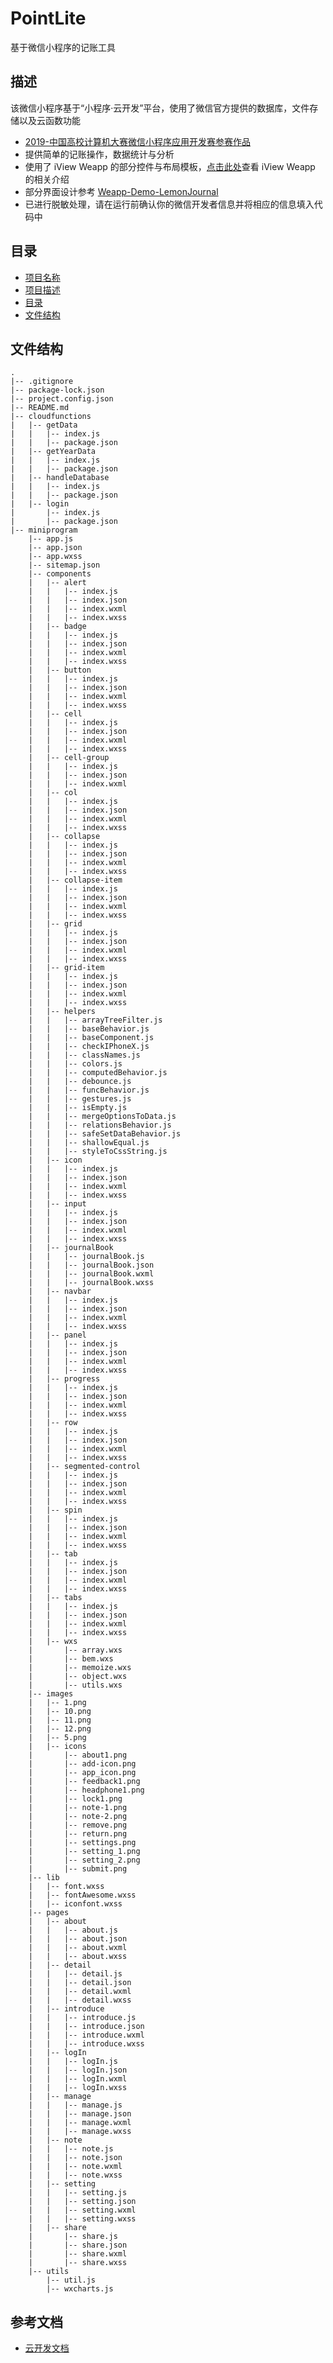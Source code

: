 # PointLite

基于微信小程序的记账工具

## 描述

该微信小程序基于“小程序·云开发”平台，使用了微信官方提供的数据库，文件存储以及云函数功能
- [2019-中国高校计算机大赛微信小程序应用开发赛参赛作品](https://developers.weixin.qq.com/community/competition)
- 提供简单的记账操作，数据统计与分析
- 使用了 iView Weapp 的部分控件与布局模板，[点击此处](https://weapp.iviewui.com/)查看 iView Weapp 的相关介绍
- 部分界面设计参考 [Weapp-Demo-LemonJournal](https://github.com/goolhanrry/Weapp-Demo-LemonJournal) 
- 已进行脱敏处理，请在运行前确认你的微信开发者信息并将相应的信息填入代码中

## 目录

- [项目名称](#PointLite)
- [项目描述](#描述)
- [目录](#目录)
- [文件结构](#文件结构)

## 文件结构

    .
    |-- .gitignore
    |-- package-lock.json
    |-- project.config.json
    |-- README.md
    |-- cloudfunctions
    |   |-- getData
    |   |   |-- index.js
    |   |   |-- package.json
    |   |-- getYearData
    |   |   |-- index.js
    |   |   |-- package.json
    |   |-- handleDatabase
    |   |   |-- index.js
    |   |   |-- package.json
    |   |-- login
    |       |-- index.js
    |       |-- package.json
    |-- miniprogram
        |-- app.js
        |-- app.json
        |-- app.wxss
        |-- sitemap.json
        |-- components
        |   |-- alert
        |   |   |-- index.js
        |   |   |-- index.json
        |   |   |-- index.wxml
        |   |   |-- index.wxss
        |   |-- badge
        |   |   |-- index.js
        |   |   |-- index.json
        |   |   |-- index.wxml
        |   |   |-- index.wxss
        |   |-- button
        |   |   |-- index.js
        |   |   |-- index.json
        |   |   |-- index.wxml
        |   |   |-- index.wxss
        |   |-- cell
        |   |   |-- index.js
        |   |   |-- index.json
        |   |   |-- index.wxml
        |   |   |-- index.wxss
        |   |-- cell-group
        |   |   |-- index.js
        |   |   |-- index.json
        |   |   |-- index.wxml
        |   |-- col
        |   |   |-- index.js
        |   |   |-- index.json
        |   |   |-- index.wxml
        |   |   |-- index.wxss
        |   |-- collapse
        |   |   |-- index.js
        |   |   |-- index.json
        |   |   |-- index.wxml
        |   |   |-- index.wxss
        |   |-- collapse-item
        |   |   |-- index.js
        |   |   |-- index.json
        |   |   |-- index.wxml
        |   |   |-- index.wxss
        |   |-- grid
        |   |   |-- index.js
        |   |   |-- index.json
        |   |   |-- index.wxml
        |   |   |-- index.wxss
        |   |-- grid-item
        |   |   |-- index.js
        |   |   |-- index.json
        |   |   |-- index.wxml
        |   |   |-- index.wxss
        |   |-- helpers
        |   |   |-- arrayTreeFilter.js
        |   |   |-- baseBehavior.js
        |   |   |-- baseComponent.js
        |   |   |-- checkIPhoneX.js
        |   |   |-- classNames.js
        |   |   |-- colors.js
        |   |   |-- computedBehavior.js
        |   |   |-- debounce.js
        |   |   |-- funcBehavior.js
        |   |   |-- gestures.js
        |   |   |-- isEmpty.js
        |   |   |-- mergeOptionsToData.js
        |   |   |-- relationsBehavior.js
        |   |   |-- safeSetDataBehavior.js
        |   |   |-- shallowEqual.js
        |   |   |-- styleToCssString.js
        |   |-- icon
        |   |   |-- index.js
        |   |   |-- index.json
        |   |   |-- index.wxml
        |   |   |-- index.wxss
        |   |-- input
        |   |   |-- index.js
        |   |   |-- index.json
        |   |   |-- index.wxml
        |   |   |-- index.wxss
        |   |-- journalBook
        |   |   |-- journalBook.js
        |   |   |-- journalBook.json
        |   |   |-- journalBook.wxml
        |   |   |-- journalBook.wxss
        |   |-- navbar
        |   |   |-- index.js
        |   |   |-- index.json
        |   |   |-- index.wxml
        |   |   |-- index.wxss
        |   |-- panel
        |   |   |-- index.js
        |   |   |-- index.json
        |   |   |-- index.wxml
        |   |   |-- index.wxss
        |   |-- progress
        |   |   |-- index.js
        |   |   |-- index.json
        |   |   |-- index.wxml
        |   |   |-- index.wxss
        |   |-- row
        |   |   |-- index.js
        |   |   |-- index.json
        |   |   |-- index.wxml
        |   |   |-- index.wxss
        |   |-- segmented-control
        |   |   |-- index.js
        |   |   |-- index.json
        |   |   |-- index.wxml
        |   |   |-- index.wxss
        |   |-- spin
        |   |   |-- index.js
        |   |   |-- index.json
        |   |   |-- index.wxml
        |   |   |-- index.wxss
        |   |-- tab
        |   |   |-- index.js
        |   |   |-- index.json
        |   |   |-- index.wxml
        |   |   |-- index.wxss
        |   |-- tabs
        |   |   |-- index.js
        |   |   |-- index.json
        |   |   |-- index.wxml
        |   |   |-- index.wxss
        |   |-- wxs
        |       |-- array.wxs
        |       |-- bem.wxs
        |       |-- memoize.wxs
        |       |-- object.wxs
        |       |-- utils.wxs
        |-- images
        |   |-- 1.png
        |   |-- 10.png
        |   |-- 11.png
        |   |-- 12.png
        |   |-- 5.png
        |   |-- icons
        |       |-- about1.png
        |       |-- add-icon.png
        |       |-- app_icon.png
        |       |-- feedback1.png
        |       |-- headphone1.png
        |       |-- lock1.png
        |       |-- note-1.png
        |       |-- note-2.png
        |       |-- remove.png
        |       |-- return.png
        |       |-- settings.png
        |       |-- setting_1.png
        |       |-- setting_2.png
        |       |-- submit.png
        |-- lib
        |   |-- font.wxss
        |   |-- fontAwesome.wxss
        |   |-- iconfont.wxss
        |-- pages
        |   |-- about
        |   |   |-- about.js
        |   |   |-- about.json
        |   |   |-- about.wxml
        |   |   |-- about.wxss
        |   |-- detail
        |   |   |-- detail.js
        |   |   |-- detail.json
        |   |   |-- detail.wxml
        |   |   |-- detail.wxss
        |   |-- introduce
        |   |   |-- introduce.js
        |   |   |-- introduce.json
        |   |   |-- introduce.wxml
        |   |   |-- introduce.wxss
        |   |-- logIn
        |   |   |-- logIn.js
        |   |   |-- logIn.json
        |   |   |-- logIn.wxml
        |   |   |-- logIn.wxss
        |   |-- manage
        |   |   |-- manage.js
        |   |   |-- manage.json
        |   |   |-- manage.wxml
        |   |   |-- manage.wxss
        |   |-- note
        |   |   |-- note.js
        |   |   |-- note.json
        |   |   |-- note.wxml
        |   |   |-- note.wxss
        |   |-- setting
        |   |   |-- setting.js
        |   |   |-- setting.json
        |   |   |-- setting.wxml
        |   |   |-- setting.wxss
        |   |-- share
        |       |-- share.js
        |       |-- share.json
        |       |-- share.wxml
        |       |-- share.wxss
        |-- utils
            |-- util.js
            |-- wxcharts.js


## 参考文档

- [云开发文档](https://developers.weixin.qq.com/miniprogram/dev/wxcloud/basis/getting-started.html)

